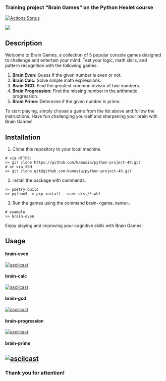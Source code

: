 ### Training project "Brain Games" on the Python Hexlet course

[![Actions Status](https://github.com/kamusia/python-project-49/actions/workflows/hexlet-check.yml/badge.svg)](https://github.com/kamusia/python-project-49/actions)

<a href="https://codeclimate.com/github/kamusia/python-project-49/maintainability"><img src="https://api.codeclimate.com/v1/badges/e9bce50b304179da2025/maintainability" /></a>

## Description
Welcome to Brain Games, a collection of 5 popular console games designed to challenge and entertain your mind. Test your logic, math skills, and pattern recognition with the following games:

1. **Brain Even:** Guess if the given number is even or not.
2. **Brain Calc:** Solve simple math expressions.
3. **Brain GCD:** Find the greatest common divisor of two numbers.
4. **Brain Progression:** Find the missing number in the arithmetic progression.
5. **Brain Prime:** Determine if the given number is prime.

To start playing, simply choose a game from the list above and follow the instructions. Have fun challenging yourself and sharpening your brain with Brain Games!

## Installation
1. Clone this repository to your local machine.
```
# via HTTPS:
>> git clone https://github.com/kamusia/python-project-49.git
# or via SSH
>> git clone git@github.com:kamusia/python-project-49.git
```
2. install the package with commands.
```
>> poetry build
>> python3 -m pip install --user dist/*.whl
```
3. Run the games using the command brain-<game_name>.
```
# example
>> brain-even
```

Enjoy playing and improving your cognitive skills with Brain Games!
## Usage
#### brain-even
[![asciicast](https://asciinema.org/a/TAYb6mIeK5zQxebn33AaubRo9.svg)](https://asciinema.org/a/TAYb6mIeK5zQxebn33AaubRo9)
#### brain-calc
[![asciicast](https://asciinema.org/a/6UQriprfaggfmNFjjFhqjaRmQ.svg)](https://asciinema.org/a/6UQriprfaggfmNFjjFhqjaRmQ)
#### brain-gcd 
[![asciicast](https://asciinema.org/a/HeEvCLCuqWfIgssffrSwDLaSD.svg)](https://asciinema.org/a/HeEvCLCuqWfIgssffrSwDLaSD)
#### brain-progression
[![asciicast](https://asciinema.org/a/RL80z4VbPrIv1VNZTZb2lufs5.svg)](https://asciinema.org/a/RL80z4VbPrIv1VNZTZb2lufs5)
#### brain-prime
[![asciicast](https://asciinema.org/a/eyfcQrm6UnV35Mlut0yYqrvPI.svg)](https://asciinema.org/a/eyfcQrm6UnV35Mlut0yYqrvPI)
---
### Thank you for attention!
